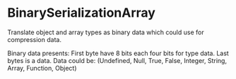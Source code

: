 # BinarySerializationArray
Translate object and array types as binary data which could use for compression data.

Binary data presents:
First byte have 8 bits each four bits for type data.
Last bytes is a data. Data could be: (Undefined, Null, True, False, Integer, String, Array, Function, Object)
